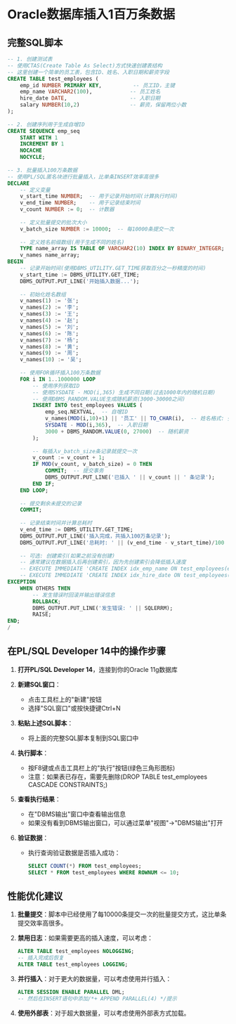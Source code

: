 # Oracle数据库插入1百万条数据

## 完整SQL脚本

```sql
-- 1. 创建测试表
-- 使用CTAS(Create Table As Select)方式快速创建表结构
-- 这里创建一个简单的员工表，包含ID、姓名、入职日期和薪资字段
CREATE TABLE test_employees (
    emp_id NUMBER PRIMARY KEY,          -- 员工ID，主键
    emp_name VARCHAR2(100),            -- 员工姓名
    hire_date DATE,                    -- 入职日期
    salary NUMBER(10,2)                -- 薪资，保留两位小数
);
 
-- 2. 创建序列用于生成自增ID
CREATE SEQUENCE emp_seq
    START WITH 1
    INCREMENT BY 1
    NOCACHE
    NOCYCLE;
 
-- 3. 批量插入100万条数据
-- 使用PL/SQL匿名块进行批量插入，比单条INSERT效率高很多
DECLARE
    -- 定义变量
    v_start_time NUMBER;  -- 用于记录开始时间(计算执行时间)
    v_end_time NUMBER;    -- 用于记录结束时间
    v_count NUMBER := 0;  -- 计数器
    
    -- 定义批量提交的批次大小
    v_batch_size NUMBER := 10000;  -- 每10000条提交一次
    
    -- 定义姓名前缀数组(用于生成不同的姓名)
    TYPE name_array IS TABLE OF VARCHAR2(10) INDEX BY BINARY_INTEGER;
    v_names name_array;
BEGIN
    -- 记录开始时间(使用DBMS_UTILITY.GET_TIME获取百分之一秒精度的时间)
    v_start_time := DBMS_UTILITY.GET_TIME;
    DBMS_OUTPUT.PUT_LINE('开始插入数据...');
    
    -- 初始化姓名数组
    v_names(1) := '张';
    v_names(2) := '李';
    v_names(3) := '王';
    v_names(4) := '赵';
    v_names(5) := '刘';
    v_names(6) := '陈';
    v_names(7) := '杨';
    v_names(8) := '黄';
    v_names(9) := '周';
    v_names(10) := '吴';
    
    -- 使用FOR循环插入100万条数据
    FOR i IN 1..1000000 LOOP
        -- 使用序列获取ID
        -- 使用SYSDATE - MOD(i,365) 生成不同日期(过去1000年内的随机日期)
        -- 使用DBMS_RANDOM.VALUE生成随机薪资(3000-30000之间)
        INSERT INTO test_employees VALUES (
            emp_seq.NEXTVAL,  -- 自增ID
            v_names(MOD(i,10)+1) || '员工' || TO_CHAR(i),  -- 姓名格式: 张员工1, 李员工2,...
            SYSDATE - MOD(i,365),  -- 入职日期
            3000 + DBMS_RANDOM.VALUE(0, 27000)  -- 随机薪资
        );
        
        -- 每插入v_batch_size条记录就提交一次
        v_count := v_count + 1;
        IF MOD(v_count, v_batch_size) = 0 THEN
            COMMIT;  -- 提交事务
            DBMS_OUTPUT.PUT_LINE('已插入 ' || v_count || ' 条记录');
        END IF;
    END LOOP;
    
    -- 提交剩余未提交的记录
    COMMIT;
    
    -- 记录结束时间并计算总耗时
    v_end_time := DBMS_UTILITY.GET_TIME;
    DBMS_OUTPUT.PUT_LINE('插入完成，共插入100万条记录');
    DBMS_OUTPUT.PUT_LINE('总耗时: ' || (v_end_time - v_start_time)/100 || ' 秒');
    
    -- 可选: 创建索引(如果之前没有创建)
    -- 通常建议在数据插入后再创建索引，因为先创建索引会降低插入速度
    -- EXECUTE IMMEDIATE 'CREATE INDEX idx_emp_name ON test_employees(emp_name)';
    -- EXECUTE IMMEDIATE 'CREATE INDEX idx_hire_date ON test_employees(hire_date)';
EXCEPTION
    WHEN OTHERS THEN
        -- 发生错误时回滚并输出错误信息
        ROLLBACK;
        DBMS_OUTPUT.PUT_LINE('发生错误: ' || SQLERRM);
        RAISE;
END;
/
```

## 在PL/SQL Developer 14中的操作步骤

1. **打开PL/SQL Developer 14**，连接到你的Oracle 11g数据库

2. **新建SQL窗口**：

   - 点击工具栏上的"新建"按钮
   - 选择"SQL窗口"或按快捷键Ctrl+N

3. **粘贴上述SQL脚本**：

   - 将上面的完整SQL脚本复制到SQL窗口中

4. **执行脚本**：

   - 按F8键或点击工具栏上的"执行"按钮(绿色三角形图标)
   - 注意：如果表已存在，需要先删除(DROP TABLE test_employees CASCADE CONSTRAINTS;)

5. **查看执行结果**：

   - 在"DBMS输出"窗口中查看输出信息
   - 如果没有看到DBMS输出窗口，可以通过菜单"视图"->"DBMS输出"打开

6. **验证数据**：

   - 执行查询验证数据是否插入成功：

     ```sql
     SELECT COUNT(*) FROM test_employees;
     SELECT * FROM test_employees WHERE ROWNUM <= 10;
     ```

## 性能优化建议

1. **批量提交**：脚本中已经使用了每10000条提交一次的批量提交方式，这比单条提交效率高很多。

2. **禁用日志**：如果需要更高的插入速度，可以考虑：

   ```sql
   ALTER TABLE test_employees NOLOGGING;
   -- 插入完成后恢复
   ALTER TABLE test_employees LOGGING;
   ```

3. **并行插入**：对于更大的数据量，可以考虑使用并行插入：

   ```sql
   ALTER SESSION ENABLE PARALLEL DML;
   -- 然后在INSERT语句中添加/*+ APPEND PARALLEL(4) */提示
   ```

4. **使用外部表**：对于超大数据量，可以考虑使用外部表方式加载。